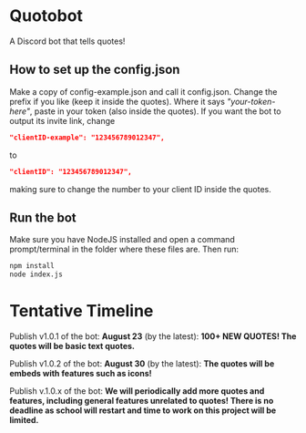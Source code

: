 # Quotobot
A Discord bot that tells quotes!

## How to set up the config.json
Make a copy of config-example.json and call it config.json. Change the prefix if you like (keep it inside the quotes). Where it says *"your-token-here"*, paste in your token (also inside the quotes). If you want the bot to output its invite link, change
```json
"clientID-example": "123456789012347",
```
to
```json
"clientID": "123456789012347",
```
making sure to change the number to your client ID inside the quotes.
## Run the bot
Make sure you have NodeJS installed and open a command prompt/terminal in the folder where these files are. Then run:
```bash
npm install
node index.js
```

# Tentative Timeline
Publish v1.0.1 of the bot: **August 23** (by the latest): **100+ NEW QUOTES! The quotes will be basic text quotes.**

Publish v1.0.2 of the bot: **August 30** (by the latest): **The quotes will be embeds with features such as icons!**

Publish v.1.0.x of the bot: **We will periodically add more quotes and features, including general features unrelated to quotes! There is no deadline as school will restart and time to work on this project will be limited.**
